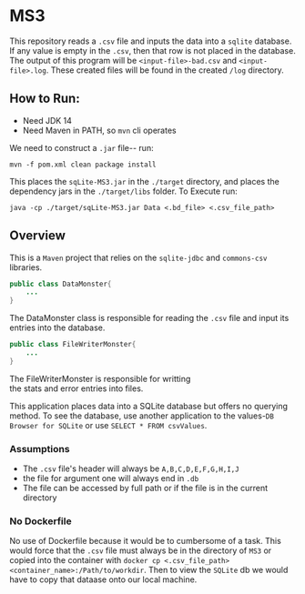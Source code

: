 # MS3

This repository reads a `.csv` file and inputs the data into 
a `sqlite` database. If any value is empty in the `.csv`,
then that row is not placed in the database. The output of
this program will be `<input-file>-bad.csv` and `<input-file>.log`. These created files 
will be found in the created `/log` directory. 

## How to Run:
- Need JDK 14
- Need Maven in PATH, so `mvn` cli operates
 
We need to construct a `.jar` file-- run:
```
mvn -f pom.xml clean package install
```
This places the `sqLite-MS3.jar` in the `./target` directory, and places the 
dependency jars in the `./target/libs` folder. To Execute run:
```
java -cp ./target/sqLite-MS3.jar Data <.bd_file> <.csv_file_path>
```
## Overview

This is a `Maven` project that relies on the `sqlite-jdbc` and
`commons-csv` libraries. 



```java
public class DataMonster{
    ...
}
```
The DataMonster class is responsible for reading the `.csv`
file and input its entries into the database.

```java
public class FileWriterMonster{
    ...
}
```
The FileWriterMonster is responsible for writting  
the stats and error entries into files.

This application places data into a SQLite database but offers no querying method. To see the 
database, use another application to the values-`DB Browser for SQLite` or use `SELECT * FROM
csvValues`. 
### Assumptions
- The `.csv` file's header will always be `A,B,C,D,E,F,G,H,I,J`
- the file for argument one will always end in `.db`
- The file can be accessed by full path or if the file is in the current directory
 
### No Dockerfile
No use of Dockerfile because it would be to cumbersome of a task. This would force that the 
`.csv` file must always be in the directory of `MS3` or copied into the container with
`docker cp <.csv_file_path> <container_name>:/Path/to/workdir`. Then to view the
`SQLite` db we would have to copy that dataase onto our local machine.